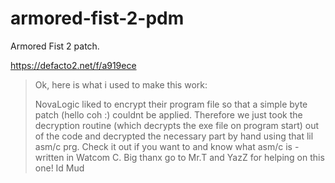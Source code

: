 # armored-fist-2-pdm
Armored Fist 2 patch.

https://defacto2.net/f/a919ece

> Ok, here is what i used to make this work:
>
> NovaLogic liked to encrypt their program file so that a simple byte patch 
(hello coh :) couldnt be applied. Therefore we just took the decryption routine
(which decrypts the exe file on program start) out of the code and decrypted
the necessary part by hand using that lil asm/c prg. Check it out if you want to
and know what asm/c is - written in Watcom C.
Big thanx go to Mr.T and YazZ for helping on this one!
>							Id Mud

